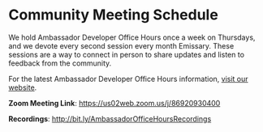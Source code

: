# Community Meeting Schedule

We hold Ambassador Developer Office Hours once a week on Thursdays, and we devote every second session every month Emissary.  These sessions are a way to connect in person to share updates and listen to feedback from the community. 

For the latest Ambassador Developer Office Hours information, [visit our website](https://www.getambassador.io/developer-office-hours/).


**Zoom Meeting Link**: https://us02web.zoom.us/j/86920930400

**Recordings**: http://bit.ly/AmbassadorOfficeHoursRecordings
